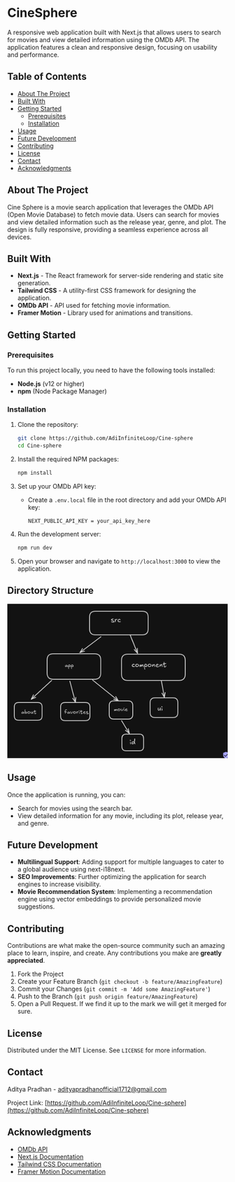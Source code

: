 # CineSphere

A responsive web application built with Next.js that allows users to search for movies and view detailed information using the OMDb API. The application features a clean and responsive design, focusing on usability and performance.

## Table of Contents
- [About The Project](#about-the-project)
- [Built With](#built-with)
- [Getting Started](#getting-started)
  - [Prerequisites](#prerequisites)
  - [Installation](#installation)
- [Usage](#usage)
- [Future Development](#future-development)
- [Contributing](#contributing)
- [License](#license)
- [Contact](#contact)
- [Acknowledgments](#acknowledgments)

## About The Project
Cine Sphere is a movie search application that leverages the OMDb API (Open Movie Database) to fetch movie data. Users can search for movies and view detailed information such as the release year, genre, and plot. The design is fully responsive, providing a seamless experience across all devices.

## Built With
- **Next.js** - The React framework for server-side rendering and static site generation.
- **Tailwind CSS** - A utility-first CSS framework for designing the application.
- **OMDb API** - API used for fetching movie information.
- **Framer Motion** - Library used for animations and transitions.

## Getting Started

### Prerequisites
To run this project locally, you need to have the following tools installed:
- **Node.js** (v12 or higher)
- **npm** (Node Package Manager)

### Installation

1. Clone the repository:
    ```bash
    git clone https://github.com/AdiInfiniteLoop/Cine-sphere
    cd Cine-sphere
    ```

2. Install the required NPM packages:
    ```bash
    npm install
    ```

3. Set up your OMDb API key:
   - Create a `.env.local` file in the root directory and add your OMDb API key:
     ```
     NEXT_PUBLIC_API_KEY = your_api_key_here
     ```

4. Run the development server:
    ```bash
    npm run dev
    ```

5. Open your browser and navigate to `http://localhost:3000` to view the application.


## Directory Structure
![CineSphere](./public/DirStruct)


## Usage
Once the application is running, you can:
- Search for movies using the search bar.
- View detailed information for any movie, including its plot, release year, and genre.

## Future Development
- **Multilingual Support**: Adding support for multiple languages to cater to a global audience using next-i18next.
- **SEO Improvements**: Further optimizing the application for search engines to increase visibility.
- **Movie Recommendation System**: Implementing a recommendation engine using vector embeddings to provide personalized movie suggestions.

## Contributing
Contributions are what make the open-source community such an amazing place to learn, inspire, and create. Any contributions you make are **greatly appreciated**.

1. Fork the Project
2. Create your Feature Branch (`git checkout -b feature/AmazingFeature`)
3. Commit your Changes (`git commit -m 'Add some AmazingFeature'`)
4. Push to the Branch (`git push origin feature/AmazingFeature`)
5. Open a Pull Request. If we find it up to the mark we will get it merged for sure.

## License
Distributed under the MIT License. See `LICENSE` for more information.

## Contact
Aditya Pradhan - [adityapradhanofficial1712@gmail.com](mailto:adityapradhanofficial1712@gmail.com)

Project Link: [https://github.com/AdiInfiniteLoop/Cine-sphere](https://github.com/AdiInfiniteLoop/Cine-sphere)

## Acknowledgments
- [OMDb API](http://www.omdbapi.com/)
- [Next.js Documentation](https://nextjs.org/docs)
- [Tailwind CSS Documentation](https://tailwindcss.com/docs)
- [Framer Motion Documentation](https://www.framer.com/motion/)
